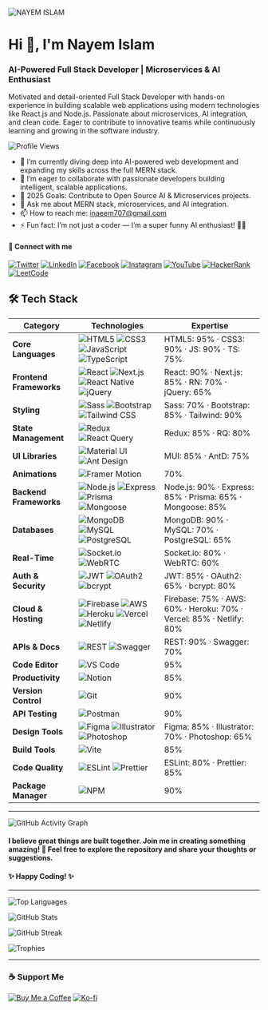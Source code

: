 ![NAYEM ISLAM](https://github.com/user-attachments/assets/9b34d845-b76b-4bb6-a9df-0af33e5065e2)

# Hi 👋, I'm Nayem Islam

### AI-Powered Full Stack Developer | Microservices & AI Enthusiast

Motivated and detail-oriented Full Stack Developer with hands-on experience in building scalable web applications using modern technologies like React.js and Node.js. Passionate about microservices, AI integration, and clean code. Eager to contribute to innovative teams while continuously learning and growing in the software industry.

![Profile Views](https://komarev.com/ghpvc/?username=nayem707&label=Profile%20views&color=0e75b6&style=flat)

- 🔭 I’m currently diving deep into AI-powered web development and expanding my skills across the full MERN stack.
- 👯 I’m eager to collaborate with passionate developers building intelligent, scalable applications.
- 🥅 2025 Goals: Contribute to Open Source AI & Microservices projects.
- 💬 Ask me about MERN stack, microservices, and AI integration.
- 📫 How to reach me: inaeem707@gmail.com
- ⚡ Fun fact: I’m not just a coder — I’m a super funny AI enthusiast! 🤖🤣

#### 🔗 Connect with me

[![Twitter](https://img.shields.io/badge/Twitter-%231DA1F2.svg?style=for-the-badge&logo=Twitter&logoColor=white)](https://twitter.com/snnayem707)
[![LinkedIn](https://img.shields.io/badge/LinkedIn-%230077B5.svg?style=for-the-badge&logo=linkedin&logoColor=white)](https://www.linkedin.com/in/nayem-islam-281b76240/)
[![Facebook](https://img.shields.io/badge/Facebook-%231877F2.svg?style=for-the-badge&logo=Facebook&logoColor=white)](https://web.facebook.com/inayem707/)
[![Instagram](https://img.shields.io/badge/Instagram-%23E4405F.svg?style=for-the-badge&logo=Instagram&logoColor=white)](https://www.instagram.com/inaeem707/)
[![YouTube](https://img.shields.io/badge/YouTube-%23FF0000.svg?style=for-the-badge&logo=YouTube&logoColor=white)](https://www.youtube.com/channel/UC6E2R0w0AGtiX_zk1fT4Rew)
[![HackerRank](https://img.shields.io/badge/HackerRank-%232EC866.svg?style=for-the-badge&logo=HackerRank&logoColor=white)](https://www.hackerrank.com/gangsn490)
[![LeetCode](https://img.shields.io/badge/LeetCode-%23FFA116.svg?style=for-the-badge&logo=LeetCode&logoColor=white)](https://leetcode.com/nayem-islam/)

## 🛠 Tech Stack

| **Category**            | **Technologies** | **Expertise** |
|--------------------------|------------------|---------------|
| **Core Languages**       | ![HTML5](https://img.shields.io/badge/HTML5-E34F26?style=for-the-badge&logo=html5&logoColor=white) ![CSS3](https://img.shields.io/badge/CSS3-1572B6?style=for-the-badge&logo=css3&logoColor=white) ![JavaScript](https://img.shields.io/badge/JavaScript-F7DF1E?style=for-the-badge&logo=javascript&logoColor=black) ![TypeScript](https://img.shields.io/badge/TypeScript-3178C6?style=for-the-badge&logo=typescript&logoColor=white) | HTML5: 95% · CSS3: 90% · JS: 90% · TS: 75% |
| **Frontend Frameworks**  | ![React](https://img.shields.io/badge/React-20232A?style=for-the-badge&logo=react&logoColor=61DAFB) ![Next.js](https://img.shields.io/badge/Next.js-000000?style=for-the-badge&logo=nextdotjs&logoColor=white) ![React Native](https://img.shields.io/badge/React_Native-20232A?style=for-the-badge&logo=react&logoColor=61DAFB) ![jQuery](https://img.shields.io/badge/jQuery-0769AD?style=for-the-badge&logo=jquery&logoColor=white) | React: 90% · Next.js: 85% · RN: 70% · jQuery: 65% |
| **Styling**              | ![Sass](https://img.shields.io/badge/Sass-CC6699?style=for-the-badge&logo=sass&logoColor=white) ![Bootstrap](https://img.shields.io/badge/Bootstrap-7952B3?style=for-the-badge&logo=bootstrap&logoColor=white) ![Tailwind CSS](https://img.shields.io/badge/Tailwind_CSS-06B6D4?style=for-the-badge&logo=tailwindcss&logoColor=white) | Sass: 70% · Bootstrap: 85% · Tailwind: 90% |
| **State Management**     | ![Redux](https://img.shields.io/badge/Redux-764ABC?style=for-the-badge&logo=redux&logoColor=white) ![React Query](https://img.shields.io/badge/React_Query-FF4154?style=for-the-badge&logo=reactquery&logoColor=white) | Redux: 85% · RQ: 80% |
| **UI Libraries**         | ![Material UI](https://img.shields.io/badge/Material_UI-0081CB?style=for-the-badge&logo=mui&logoColor=white) ![Ant Design](https://img.shields.io/badge/Ant_Design-0170FE?style=for-the-badge&logo=antdesign&logoColor=white) | MUI: 85% · AntD: 75% |
| **Animations**           | ![Framer Motion](https://img.shields.io/badge/Framer_Motion-0055FF?style=for-the-badge&logo=framer&logoColor=white) | 70% |
| **Backend Frameworks**   | ![Node.js](https://img.shields.io/badge/Node.js-339933?style=for-the-badge&logo=nodedotjs&logoColor=white) ![Express](https://img.shields.io/badge/Express-000000?style=for-the-badge&logo=express&logoColor=white) ![Prisma](https://img.shields.io/badge/Prisma-2D3748?style=for-the-badge&logo=prisma&logoColor=white) ![Mongoose](https://img.shields.io/badge/Mongoose-880000?style=for-the-badge&logo=mongoose&logoColor=white) | Node.js: 90% · Express: 85% · Prisma: 65% · Mongoose: 85% |
| **Databases**            | ![MongoDB](https://img.shields.io/badge/MongoDB-47A248?style=for-the-badge&logo=mongodb&logoColor=white) ![MySQL](https://img.shields.io/badge/MySQL-4479A1?style=for-the-badge&logo=mysql&logoColor=white) ![PostgreSQL](https://img.shields.io/badge/PostgreSQL-4169E1?style=for-the-badge&logo=postgresql&logoColor=white) | MongoDB: 90% · MySQL: 70% · PostgreSQL: 65% |
| **Real-Time**            | ![Socket.io](https://img.shields.io/badge/Socket.io-010101?style=for-the-badge&logo=socketdotio&logoColor=white) ![WebRTC](https://img.shields.io/badge/WebRTC-333333?style=for-the-badge&logo=webrtc&logoColor=white) | Socket.io: 80% · WebRTC: 60% |
| **Auth & Security**      | ![JWT](https://img.shields.io/badge/JWT-000000?style=for-the-badge&logo=jsonwebtokens&logoColor=white) ![OAuth2](https://img.shields.io/badge/OAuth2-3E8BBB?style=for-the-badge&logo=openid&logoColor=white) ![bcrypt](https://img.shields.io/badge/bcrypt-003366?style=for-the-badge&logoColor=white) | JWT: 85% · OAuth2: 65% · bcrypt: 80% |
| **Cloud & Hosting**      | ![Firebase](https://img.shields.io/badge/Firebase-FFCA28?style=for-the-badge&logo=firebase&logoColor=black) ![AWS](https://img.shields.io/badge/AWS-232F3E?style=for-the-badge&logo=amazonaws&logoColor=white) ![Heroku](https://img.shields.io/badge/Heroku-430098?style=for-the-badge&logo=heroku&logoColor=white) ![Vercel](https://img.shields.io/badge/Vercel-000000?style=for-the-badge&logo=vercel&logoColor=white) ![Netlify](https://img.shields.io/badge/Netlify-00C7B7?style=for-the-badge&logo=netlify&logoColor=white) | Firebase: 75% · AWS: 60% · Heroku: 70% · Vercel: 85% · Netlify: 80% |
| **APIs & Docs**          | ![REST](https://img.shields.io/badge/REST-02569B?style=for-the-badge&logo=postman&logoColor=white) ![Swagger](https://img.shields.io/badge/Swagger-85EA2D?style=for-the-badge&logo=swagger&logoColor=black) | REST: 90% · Swagger: 70% |
| **Code Editor**          | ![VS Code](https://img.shields.io/badge/VS_Code-007ACC?style=for-the-badge&logo=visualstudiocode&logoColor=white) | 95% |
| **Productivity**         | ![Notion](https://img.shields.io/badge/Notion-000000?style=for-the-badge&logo=notion&logoColor=white) | 85% |
| **Version Control**      | ![Git](https://img.shields.io/badge/Git-F05032?style=for-the-badge&logo=git&logoColor=white) | 90% |
| **API Testing**          | ![Postman](https://img.shields.io/badge/Postman-FF6C37?style=for-the-badge&logo=postman&logoColor=white) | 90% |
| **Design Tools**         | ![Figma](https://img.shields.io/badge/Figma-F24E1E?style=for-the-badge&logo=figma&logoColor=white) ![Illustrator](https://img.shields.io/badge/Illustrator-FF9A00?style=for-the-badge&logo=adobeillustrator&logoColor=white) ![Photoshop](https://img.shields.io/badge/Photoshop-31A8FF?style=for-the-badge&logo=adobephotoshop&logoColor=white) | Figma: 85% · Illustrator: 70% · Photoshop: 65% |
| **Build Tools**          | ![Vite](https://img.shields.io/badge/Vite-646CFF?style=for-the-badge&logo=vite&logoColor=white) | 85% |
| **Code Quality**         | ![ESLint](https://img.shields.io/badge/ESLint-4B32C3?style=for-the-badge&logo=eslint&logoColor=white) ![Prettier](https://img.shields.io/badge/Prettier-F7B93E?style=for-the-badge&logo=prettier&logoColor=black) | ESLint: 80% · Prettier: 85% |
| **Package Manager**      | ![NPM](https://img.shields.io/badge/npm-CB3837?style=for-the-badge&logo=npm&logoColor=white) | 90% |

---
![GitHub Activity Graph](https://github-readme-activity-graph.vercel.app/graph?username=Nayem707&theme=react-dark&hide_border=true&area=true)

#### I believe great things are built together. Join me in creating something amazing! 💪 Feel free to explore the repository and share your thoughts or suggestions.

#### ✨ Happy Coding! ✨

---

![Top Languages](https://github-readme-stats.vercel.app/api/top-langs?username=nayem707&show_icons=true&locale=en&layout=compact&theme=dracula&card_width=320)

![GitHub Stats](https://github-readme-stats.vercel.app/api?username=nayem707&show_icons=true&theme=dracula)

![GitHub Streak](https://github-readme-streak-stats.herokuapp.com/?user=nayem707&theme=dracula)

![Trophies](https://github-profile-trophy.vercel.app/?username=nayem707&ma&theme=dracula&ma&column=5&margin-w=5&margin-h=5)


---

### ☕ Support Me

[![Buy Me a Coffee](https://img.shields.io/badge/Buy_Me_A_Coffee-FFDD00?style=flat-square&logo=buy-me-a-coffee&logoColor=black)](https://bmc.link/gangsn490p)
[![Ko-fi](https://img.shields.io/badge/Ko--fi-F16061?style=flat-square&logo=ko-fi&logoColor=white)](https://ko-fi.com/snislam)

